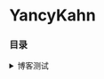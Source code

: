 # YancyKahn 

### 目录

<div>
<details>
<summary>博客测试</summary>
* [hello world](202003/hello.md)
<details>
</div>


